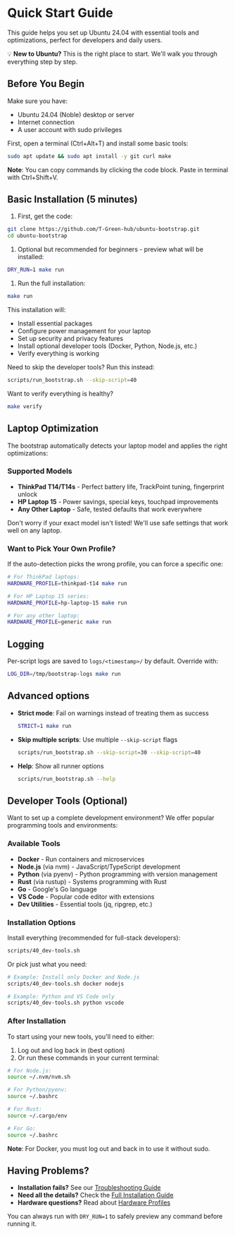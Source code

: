# Quick Start Guide

This guide helps you set up Ubuntu 24.04 with essential tools and optimizations, perfect for developers and daily users.

💡 **New to Ubuntu?** This is the right place to start. We'll walk you through everything step by step.

## Before You Begin

Make sure you have:

- Ubuntu 24.04 (Noble) desktop or server
- Internet connection
- A user account with sudo privileges

First, open a terminal (Ctrl+Alt+T) and install some basic tools:

```bash
sudo apt update && sudo apt install -y git curl make
```

**Note**: You can copy commands by clicking the code block. Paste in terminal with Ctrl+Shift+V.

## Basic Installation (5 minutes)

1. First, get the code:

```bash
git clone https://github.com/T-Green-hub/ubuntu-bootstrap.git
cd ubuntu-bootstrap
```

1. Optional but recommended for beginners - preview what will be installed:

```bash
DRY_RUN=1 make run
```

1. Run the full installation:

```bash
make run
```

This installation will:

- Install essential packages
- Configure power management for your laptop
- Set up security and privacy features
- Install optional developer tools (Docker, Python, Node.js, etc.)
- Verify everything is working

Need to skip the developer tools? Run this instead:

```bash
scripts/run_bootstrap.sh --skip-script=40
```

Want to verify everything is healthy?

```bash
make verify
```

## Laptop Optimization

The bootstrap automatically detects your laptop model and applies the right optimizations:

### Supported Models

- **ThinkPad T14/T14s** - Perfect battery life, TrackPoint tuning, fingerprint unlock
- **HP Laptop 15** - Power savings, special keys, touchpad improvements
- **Any Other Laptop** - Safe, tested defaults that work everywhere

Don't worry if your exact model isn't listed! We'll use safe settings that work well on any laptop.

### Want to Pick Your Own Profile?

If the auto-detection picks the wrong profile, you can force a specific one:

```bash
# For ThinkPad laptops:
HARDWARE_PROFILE=thinkpad-t14 make run

# For HP Laptop 15 series:
HARDWARE_PROFILE=hp-laptop-15 make run

# For any other laptop:
HARDWARE_PROFILE=generic make run
```

## Logging

Per-script logs are saved to `logs/<timestamp>/` by default. Override with:

```bash
LOG_DIR=/tmp/bootstrap-logs make run
```

## Advanced options

- **Strict mode**: Fail on warnings instead of treating them as success

  ```bash
  STRICT=1 make run
  ```

- **Skip multiple scripts**: Use multiple `--skip-script` flags

  ```bash
  scripts/run_bootstrap.sh --skip-script=30 --skip-script=40
  ```

- **Help**: Show all runner options

  ```bash
  scripts/run_bootstrap.sh --help
  ```

## Developer Tools (Optional)

Want to set up a complete development environment? We offer popular programming tools and environments:

### Available Tools

- **Docker** - Run containers and microservices
- **Node.js** (via nvm) - JavaScript/TypeScript development
- **Python** (via pyenv) - Python programming with version management
- **Rust** (via rustup) - Systems programming with Rust
- **Go** - Google's Go language
- **VS Code** - Popular code editor with extensions
- **Dev Utilities** - Essential tools (jq, ripgrep, etc.)

### Installation Options

Install everything (recommended for full-stack developers):

```bash
scripts/40_dev-tools.sh
```

Or pick just what you need:

```bash
# Example: Install only Docker and Node.js
scripts/40_dev-tools.sh docker nodejs

# Example: Python and VS Code only
scripts/40_dev-tools.sh python vscode
```

### After Installation

To start using your new tools, you'll need to either:

1. Log out and log back in (best option)
1. Or run these commands in your current terminal:

```bash
# For Node.js:
source ~/.nvm/nvm.sh

# For Python/pyenv:
source ~/.bashrc

# For Rust:
source ~/.cargo/env

# For Go:
source ~/.bashrc
```

**Note**: For Docker, you must log out and back in to use it without sudo.

## Having Problems?

- **Installation fails?** See our [Troubleshooting Guide](TROUBLESHOOTING.md)
- **Need all the details?** Check the [Full Installation Guide](INSTALL.md)
- **Hardware questions?** Read about [Hardware Profiles](HARDWARE_PROFILES.md)

You can always run with `DRY_RUN=1` to safely preview any command before running it.
